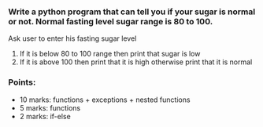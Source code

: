 ### Write a python program that can tell you if your sugar is normal or not. Normal fasting level sugar range is 80 to 100.
Ask user to enter his fasting sugar level
1. If it is below 80 to 100 range then print that sugar is low
2. If it is above 100 then print that it is high otherwise print that it is normal

### Points:
- 10 marks: functions + exceptions + nested functions
- 5 marks: functions
- 2 marks: if-else